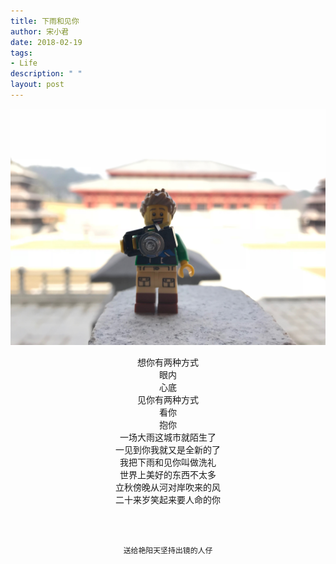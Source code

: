 ```yaml
---
title: 下雨和见你
author: 宋小君
date: 2018-02-19
tags: 
- Life
description: " " 
layout: post
---
```

![alt text](/img/in-post/2018-02-19/6.png)
<center>想你有两种方式</center>
<center>眼内</center></center>
<center>心底</center>
<center>见你有两种方式</center>
<center>看你</center>
<center>抱你</center>
<center>一场大雨这城市就陌生了</center>
<center>一见到你我就又是全新的了</center>
<center>我把下雨和见你叫做洗礼</center>
<center>世界上美好的东西不太多</center>
<center>立秋傍晚从河对岸吹来的风</center>
<center>二十来岁笑起来要人命的你</center>

  
<br><br><center>`送给艳阳天坚持出镜的人仔`</center>
